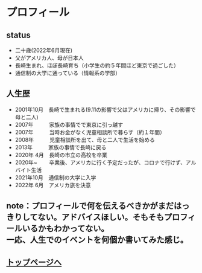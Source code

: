 # プロフィール

## status
- 二十歳(2022年6月現在)
- 父がアメリカ人、母が日本人
- 長崎生まれ、ほぼ長崎育ち（小学生の約５年間ほど東京で過ごした）
- 通信制の大学に通っている（情報系の学部）

## 人生歴
- 2001年10月　長崎で生まれる(9.11の影響で父はアメリカに帰り、その影響で母と二人)
- 2007年　　　家族の事情でで東京に引っ越す
- 2007年　　　当時お金がなく児童相談所で暮らす（約１年間）
- 2008年　　　児童相談所を出て、母と二人で生活を始める
- 2013年　　　家族の事情で長崎に戻る
- 2020年 4月　長崎の市立の高校を卒業
- 2020年~  　　卒業後、アメリカに行く予定だったが、コロナで行けず、アルバイト生活
- 2021年10月　通信制の大学に入学
- 2022年 6月　アメリカ旅を決意

## note：プロフィールで何を伝えるべきかがまだはっきりしてない。アドバイスほしい。そもそもプロフィールいるかもわかってない。<br>一応、人生でのイベントを何個か書いてみた感じ。

## [トップページへ](../index.md)